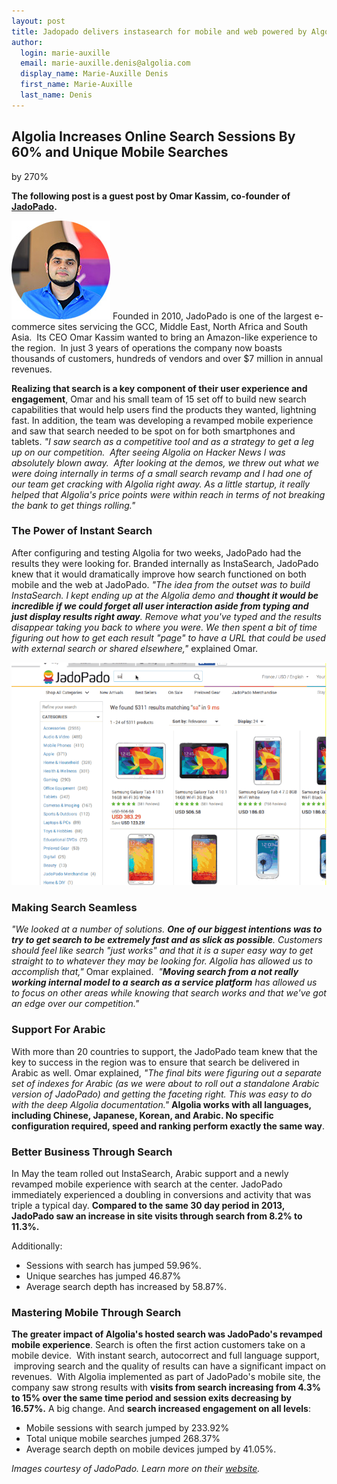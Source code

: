 ```yaml
---
layout: post
title: Jadopado delivers instasearch for mobile and web powered by Algolia
author:
  login: marie-auxille
  email: marie-auxille.denis@algolia.com
  display_name: Marie-Auxille Denis
  first_name: Marie-Auxille
  last_name: Denis
---
```


## Algolia Increases Online Search Sessions By 60% and Unique Mobile Searches
by 270%

**The following post is a guest post by Omar Kassim, co-founder of [JadoPado][1].**

![Omar-Kassim-Founder-of-JadoPado][2] Founded in 2010, JadoPado is one of the largest e-commerce
sites servicing the GCC, Middle East, North Africa and South Asia.  Its CEO
Omar Kassim wanted to bring an Amazon-like experience to the region.  In just
3 years of operations the company now boasts thousands of customers, hundreds
of vendors and over $7 million in annual revenues.

**Realizing that search is a key component of their user experience and engagement**, Omar and his small team of 15 set off to build new search capabilities that would help users find the products they wanted, lightning fast. In addition, the team was developing a revamped mobile experience and saw that search needed to be spot on for both smartphones and tablets. _"I saw search as a competitive tool and as a strategy to get a leg up on our competition.  After seeing Algolia on Hacker News I was absolutely blown away.  After looking at the demos, we threw out what we were doing internally in terms of a small search revamp and I had one of our team get cracking with Algolia right away. As a little startup, it really helped that Algolia's price points were within reach in terms of not breaking the bank to get things rolling."_

### The Power of Instant Search

After configuring and testing Algolia for two weeks, JadoPado had the results
they were looking for. Branded internally as InstaSearch, JadoPado knew that
it would dramatically improve how search functioned on both mobile and the web
at JadoPado. _"The idea from the outset was to build InstaSearch. I kept
ending up at the Algolia demo and **thought it would be incredible if we could
forget all user interaction aside from typing and just display results right
away**. Remove what you've typed and the results disappear taking you back to
where you were. We then spent a bit of time figuring out how to get each
result "page" to have a URL that could be used with external search or shared
elsewhere,"_ explained Omar.

![japopado ecommerce][3]

### Making Search Seamless

_"We looked at a number of solutions. **One of our biggest intentions was to
try to get search to be extremely fast and as slick as possible**. Customers
should feel like search "just works" and that it is a super easy way to get
straight to to whatever they may be looking for. Algolia has allowed us to
accomplish that,"_ Omar explained.  _"**Moving search from a not really
working internal model to a search as a service platform** has allowed us to
focus on other areas while knowing that search works and that we've got an
edge over our competition."_

### Support For Arabic

With more than 20 countries to support, the JadoPado team knew that the key to
success in the region was to ensure that search be delivered in Arabic as
well. Omar explained, _"The final bits were figuring out a separate set of
indexes for Arabic (as we were about to roll out a standalone Arabic version
of JadoPado) and getting the faceting right. This was easy to do with the deep
Algolia documentation."_ **Algolia works with all languages, including
Chinese, Japanese, Korean, and Arabic. No specific configuration required,
speed and ranking perform exactly the same way**.

### Better Business Through Search

In May the team rolled out InstaSearch, Arabic support and a newly revamped
mobile experience with search at the center. JadoPado immediately experienced
a doubling in conversions and activity that was triple a typical day.
**Compared to the same 30 day period in 2013, JadoPado saw an increase in site
visits through search from 8.2% to 11.3%.**

Additionally:

  * Sessions with search has jumped 59.96%.
  * Unique searches has jumped 46.87%
  * Average search depth has increased by 58.87%.

### Mastering Mobile Through Search

**The greater impact of Algolia's hosted search was JadoPado's revamped mobile experience**. Search is often the first action customers take on a mobile device.  With instant search, autocorrect and full language support,  improving search and the quality of results can have a significant impact on revenues.  With Algolia implemented as part of JadoPado's mobile site, the company saw strong results with **visits from search increasing from 4.3% to 15% over the same time period and session exits decreasing by 16.57%.** A big change. And **search increased engagement on all levels**:

  * Mobile sessions with search jumped by 233.92%
  * Total unique mobile searches jumped 268.37%
  * Average search depth on mobile devices jumped by 41.05%.

_Images courtesy of JadoPado. Learn more on their
[website][4]._


[1]: https://jadopado.com/
[2]: /assets/Omar-Kassim-Founder-of-JadoPado-Image-2-1.jpg
[3]: /assets/jadopado.gif
[4]: https://jadopado.com/
